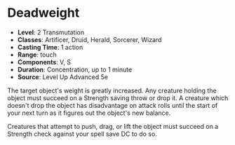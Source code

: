 # Deadweight

- **Level**: 2 Transmutation
- **Classes**: Artificer, Druid, Herald, Sorcerer, Wizard
- **Casting Time**: 1 action
- **Range**: touch
- **Components**: V, S
- **Duration**: Concentration, up to 1 minute
- **Source**: Level Up Advanced 5e

The target object's weight is greatly increased. Any creature holding the object must succeed on a Strength saving throw or drop it. A creature which doesn't drop the object has disadvantage on attack rolls until the start of your next turn as it figures out the object's new balance.

Creatures that attempt to push, drag, or lift the object must succeed on a Strength check against your spell save DC to do so.

